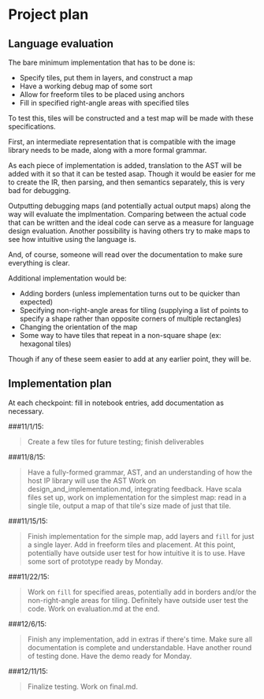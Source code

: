# Project plan

## Language evaluation

The bare minimum implementation that has to be done is:

* Specify tiles, put them in layers, and construct a map
* Have a working debug map of some sort
* Allow for freeform tiles to be placed using anchors
* Fill in specified right-angle areas with specified tiles

To test this, tiles will be constructed and a test map will be made with these specifications.

First, an intermediate representation that is compatible with the image library needs to be made, along with a more formal grammar.

As each piece of implementation is added, translation to the AST will be added with it so that it can be tested asap. Though it would be easier for me to create the IR, then parsing, and then semantics separately, this is very bad for debugging.

Outputting debugging maps (and potentially actual output maps) along the way will evaluate the implmentation. Comparing between the actual code that can be written and the ideal code can serve as a measure for language design evaluation.
Another possibility is having others try to make maps to see how intuitive using the language is.

And, of course, someone will read over the documentation to make sure everything is clear.

Additional implementation would be:

* Adding borders (unless implementation turns out to be quicker than expected)
* Specifying non-right-angle areas for tiling (supplying a list of points to specify a shape rather than opposite corners of multiple rectangles)
* Changing the orientation of the map
* Some way to have tiles that repeat in a non-square shape (ex: hexagonal tiles)

Though if any of these seem easier to add at any earlier point, they will be.

## Implementation plan

At each checkpoint: fill in notebook entries, add documentation as necessary.

###11/1/15:

>Create a few tiles for future testing; finish deliverables

###11/8/15:

>Have a fully-formed grammar, AST, and an understanding of how the host IP library will use the AST
>Work on design_and_implementation.md, integrating feedback.
>Have scala files set up, work on implementation for the simplest map: read in a single tile, output a map of that tile's size made of just that tile.

###11/15/15:

>Finish implementation for the simple map, add layers and ``fill`` for just a single layer.
>Add in freeform tiles and placement.
>At this point, potentially have outside user test for how intuitive it is to use.
Have some sort of prototype ready by Monday.

###11/22/15:

>Work on ``fill`` for specified areas, potentially add in borders and/or the non-right-angle areas for tiling.
>Definitely have outside user test the code.
>Work on evaluation.md at the end.

###12/6/15: 

>Finish any implementation, add in extras if there's time.
>Make sure all documentation is complete and understandable.
>Have another round of testing done.
>Have the demo ready for Monday.

###12/11/15:

>Finalize testing.
>Work on final.md.
